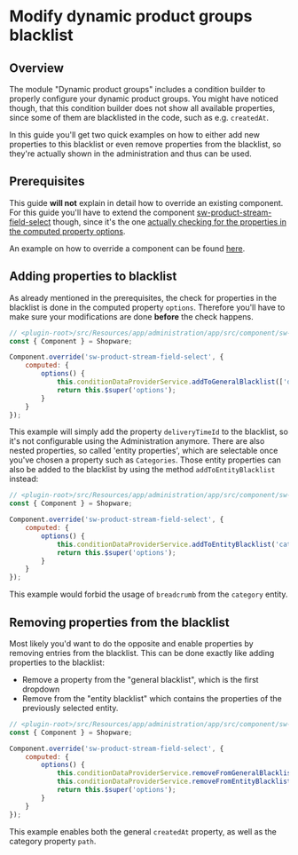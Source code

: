 # Modify dynamic product groups blacklist

## Overview

The module "Dynamic product groups" includes a condition builder to properly configure your dynamic product groups.
You might have noticed though, that this condition builder does not show all available properties,
since some of them are blacklisted in the code, such as e.g. `createdAt`.

In this guide you'll get two quick examples on how to either add new properties to this blacklist or even remove
properties from the blacklist, so they're actually shown in the administration and thus can be used.

## Prerequisites

This guide **will not** explain in detail how to override an existing component.
For this guide you'll have to extend the component [sw-product-stream-field-select](https://github.com/shopware/platform/blob/v6.3.4.1/src/Administration/Resources/app/administration/src/module/sw-product-stream/component/sw-product-stream-field-select/index.js) though, since it's the one [actually checking for the properties in the computed property options](https://github.com/shopware/platform/blob/v6.3.4.1/src/Administration/Resources/app/administration/src/module/sw-product-stream/component/sw-product-stream-field-select/index.js#L41).

An example on how to override a component can be found [here](./customizing-components).

## Adding properties to blacklist

As already mentioned in the prerequisites, the check for properties in the blacklist is done in the computed property `options`.
Therefore you'll have to make sure your modifications are done **before** the check happens.

```javascript
// <plugin-root>/src/Resources/app/administration/app/src/component/sw-product-stream-field-select/index.js
const { Component } = Shopware;

Component.override('sw-product-stream-field-select', {
    computed: {
        options() {
            this.conditionDataProviderService.addToGeneralBlacklist(['deliveryTimeId']);
            return this.$super('options');
        }
    }
});
```

This example will simply add the property `deliveryTimeId` to the blacklist, so it's not configurable using the Administration anymore.
There are also nested properties, so called 'entity properties', which are selectable once you've chosen a property such as `Categories`.
Those entity properties can also be added to the blacklist by using the method `addToEntityBlacklist` instead:

```javascript
// <plugin-root>/src/Resources/app/administration/app/src/component/sw-product-stream-field-select/index.js
const { Component } = Shopware;

Component.override('sw-product-stream-field-select', {
    computed: {
        options() {
            this.conditionDataProviderService.addToEntityBlacklist('category', ['breadcrumb']);
            return this.$super('options');
        }
    }
});
```

This example would forbid the usage of `breadcrumb` from the `category` entity.

## Removing properties from the blacklist

Most likely you'd want to do the opposite and enable properties by removing entries from the blacklist.
This can be done exactly like adding properties to the blacklist:

* Remove a property from the "general blacklist", which is the first dropdown
* Remove from the "entity blacklist" which contains the properties of the previously selected entity.

```javascript
// <plugin-root>/src/Resources/app/administration/app/src/component/sw-product-stream-field-select/index.js
const { Component } = Shopware;

Component.override('sw-product-stream-field-select', {
    computed: {
        options() {
            this.conditionDataProviderService.removeFromGeneralBlacklist(['createdAt']);
            this.conditionDataProviderService.removeFromEntityBlacklist('category', ['path']);
            return this.$super('options');
        }
    }
});
```

This example enables both the general `createdAt` property, as well as the category property `path`.
